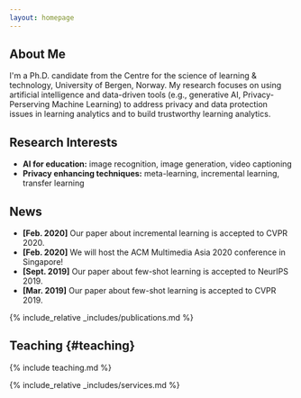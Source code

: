 ```yaml
---
layout: homepage
---
```


## About Me

I'm a Ph.D. candidate from the Centre for the science of learning & technology, University of Bergen, Norway. My research focuses on using artificial intelligence and data-driven tools (e.g., generative AI, Privacy-Perserving Machine Learning) to address privacy and data protection issues in learning analytics and to build trustworthy learning analytics.

## Research Interests

- **AI for education:** image recognition, image generation, video captioning
- **Privacy enhancing techniques:** meta-learning, incremental learning, transfer learning

## News

- **[Feb. 2020]** Our paper about incremental learning is accepted to CVPR 2020.
- **[Feb. 2020]** We will host the ACM Multimedia Asia 2020 conference in Singapore!
- **[Sept. 2019]** Our paper about few-shot learning is accepted to NeurIPS 2019.
- **[Mar. 2019]** Our paper about few-shot learning is accepted to CVPR 2019.

{% include_relative _includes/publications.md %}

## Teaching {#teaching}
{% include teaching.md %}

{% include_relative _includes/services.md %}
